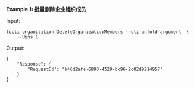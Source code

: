 **Example 1: 批量删除企业组织成员**



Input: 

```
tccli organization DeleteOrganizationMembers --cli-unfold-argument  \
    --Uins 1
```

Output: 
```
{
    "Response": {
        "RequestId": "b46d2afe-6893-4529-bc96-2c82d9214957"
    }
}
```

